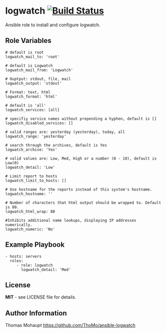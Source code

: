 logwatch [![Build Status](https://travis-ci.org/ThoMo/ansible-logwatch.svg?branch=master)](https://travis-ci.org/ThoMo/ansible-logwatch)
========

Ansible role to install and configure logwatch.

Role Variables
--------------

    # default is root
    logwatch_mail_to: 'root'

    # default is Logwatch
    logwatch_mail_from: 'Logwatch'

    # Ouptput: stdout, file, mail
    logwatch_output: 'stdout'

    # Format: text, html
    logwatch_format: 'html'

    # default is 'all'
    logwatch_services: [all]

    # specifiy service names without prepending a hyphen, default is []
    logwatch_disabled_services: []

    # valid ranges are: yesterday (yesterday), today, all
    logwatch_range: 'yesterday'

    # search through the archives, default is Yes
    logwatch_archive: 'Yes'

    # valid values are: Low, Med, High or a number (0 - 10), default is Low(0)
    logwatch_detail: 'Low'

    # Limit report to hosts
    logwatch_limit_to_hosts: []

    # Use hostname for the reports instead of this system's hostname.
    logwatch_hostname: ''

    # Number of characters that html output should be wrapped to. Default is 80.
    logwatch_html_wrap: 80

    #Inhibits additional name lookups, displaying IP addresses numerically.
    logwatch_numeric: 'No'


Example Playbook
----------------

    - hosts: servers
      roles:
         - role: logwatch
           logwatch_detail: 'Med'

License
-------

**MIT** - see LICENSE file for details.

Author Information
------------------

Thomas Mohaupt https://github.com/ThoMo/ansible-logwatch
